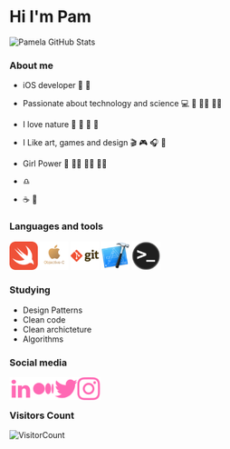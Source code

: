 
# Hi I'm Pam

![Pamela GitHub Stats](https://github-readme-stats.vercel.app/api?username=pamnovalli&show_icons=true&title_color=e072b9&icon_color=f49b0a&text_color=ff69b4&bg_color=323232)

### About me 

* iOS developer :iphone: :hammer:

* Passionate about technology and science :computer: :satellite: :woman_scientist: :woman_astronaut:

* I love nature :seedling: :cherry_blossom: :dog: :dolphin:

* I Like art, games and design :clapper: :video_game: :headphones: :art:

* Girl Power :muscle: :woman_office_worker: :woman_mechanic: :woman_technologist:

* :libra:

* :coffee: :beers:


### Languages and tools

<code><img height="50" src="https://raw.githubusercontent.com/github/explore/80688e429a7d4ef2fca1e82350fe8e3517d3494d/topics/swift/swift.png"></code>
<code><img height="50" src="https://raw.githubusercontent.com/github/explore/80688e429a7d4ef2fca1e82350fe8e3517d3494d/topics/objective-c/objective-c.png"></code>
<code><img height="50" src="https://raw.githubusercontent.com/github/explore/80688e429a7d4ef2fca1e82350fe8e3517d3494d/topics/git/git.png"></code>
<code><img height="50" src="https://raw.githubusercontent.com/github/explore/80688e429a7d4ef2fca1e82350fe8e3517d3494d/topics/xcode/xcode.png"></code>
<code><img height="50" src="https://raw.githubusercontent.com/github/explore/80688e429a7d4ef2fca1e82350fe8e3517d3494d/topics/terminal/terminal.png"></code>

### Studying

* Design Patterns
* Clean code
* Clean archicteture
* Algorithms

### Social media

<a target="_blank" href="https://www.linkedin.com/in/pam-novalli/">
  <img align="left" alt="Linkedin" height="40px" src="Resources/linkedinColorful.png"/>
</a>

<a target="_blank" href="https://medium.com/@pamnovalli">
  <img align="left" alt="Medium" height="40px" src="Resources/mediumColorful.png"/>
</a>

<a target="_blank" href="https://twitter.com/pamnovalli">
  <img align="left" alt="Twitter" height="40px" src="Resources/twitterColorful.png"/>
</a>

<a target="_blank" href="https://www.instagram.com/pamnovalli">
  <img align="left" alt="instagram" height="40px" src="Resources/instagramColorful.png"/>
</a>

</br>
</br>
 
### Visitors Count

![VisitorCount](https://profile-counter.glitch.me/{pamnovalli}/count.svg)


